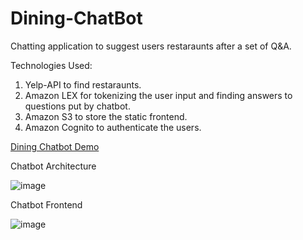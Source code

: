 # Dining-ChatBot
Chatting application to suggest users restaraunts after a set of Q&amp;A.

Technologies Used: 
1. Yelp-API to find restaraunts.
2. Amazon LEX for tokenizing the user input and finding answers to questions put by chatbot.
3. Amazon S3 to store the static frontend.
4. Amazon Cognito to authenticate the users.

[Dining Chatbot Demo](https://diningnearme.auth.us-east-1.amazoncognito.com/login?response_type=token&client_id=v7nle9dbles7btfrsklqq4i52&redirect_uri=https://s3.amazonaws.com/diningchatservice/index.html
)

Chatbot Architecture

![image](https://github.com/shaileshgupta94/Dining-ChatBot/blob/master/images/chatbot-design.png)

Chatbot Frontend

![image](https://github.com/shaileshgupta94/Dining-ChatBot/blob/master/images/ChatBot%20frontend.png)

